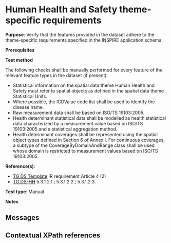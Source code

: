 # Human Health and Safety theme-specific requirements

**Purpose**: Verify that the features provided in the dataset adhere to the theme-specific requirements specified in the INSPIRE application schema.

**Prerequisites**

**Test method**

The following checks shall be manually performed for every feature of the relevant feature types in the dataset (if present):

* Statistical information on the spatial data theme Human Health and Safety must refer to spatial objects as defined in the spatial data theme Statistical Units.
* Where possible, the ICDValue code list shall be used to identify the disease name.
* Raw measurement data shall be based on ISO/TS 19103:2005.
* Health determinant statistical data shall be modelled as health statistical data characterized by a measurement value based on ISO/TS 19103:2005 and a statistical aggregation method.
* Health determinant coverages shall be represented using the spatial object types defined in Section 6 of Annex I. For continuous coverages, a subtype of the CoverageByDomainAndRange class shall be used whose domain is restricted to measurement values based on ISO/TS 19103:2005.


**Reference(s)**: 

* [TG DS Template](./README.md#ref_TG_DS_tmpl) IR requirement Article 4 (2)
* [TG DS-HH](./README.md#ref_TG_DS_HH) 5.3.1.2.1.; 5.3.1.2.2.; 5.3.1.2.3.

**Test type**: Manual

**Notes** 

## Messages


## Contextual XPath references

